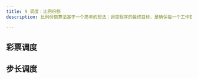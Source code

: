 ```yaml
---
title: 9 调度：比例份额
description: 比例份额算法基于一个简单的想法：调度程序的最终目标，是确保每一个工作获得一定比例的 CPU 时间，而不是优化周转时间和响应时间。

---
```


## 彩票调度

## 步长调度
